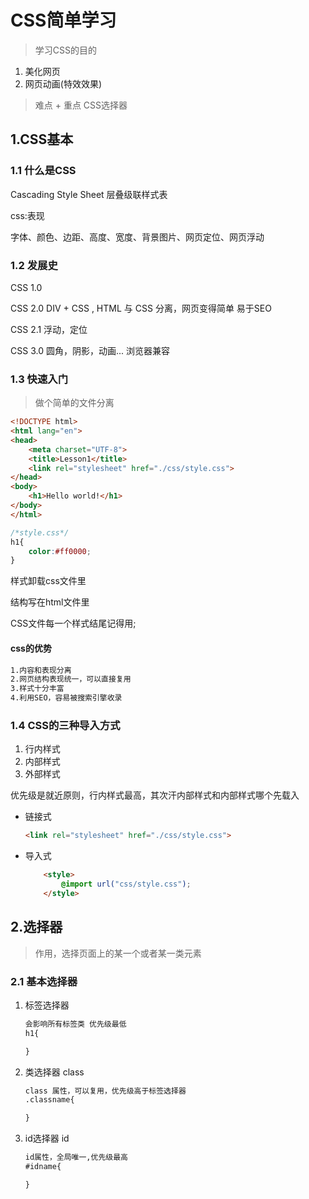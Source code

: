 # CSS简单学习

> 学习CSS的目的

1. 美化网页
2. 网页动画(特效效果)

> 难点 + 重点 CSS选择器

## 1.CSS基本

### 1.1 什么是CSS

Cascading Style Sheet 层叠级联样式表

css:表现

字体、颜色、边距、高度、宽度、背景图片、网页定位、网页浮动

### 1.2 发展史

CSS 1.0

CSS 2.0 DIV + CSS , HTML 与 CSS 分离，网页变得简单 易于SEO

CSS 2.1 浮动，定位

CSS 3.0 圆角，阴影，动画... 浏览器兼容

### 1.3 快速入门

> 做个简单的文件分离

```html
<!DOCTYPE html>
<html lang="en">
<head>
    <meta charset="UTF-8">
    <title>Lesson1</title>
    <link rel="stylesheet" href="./css/style.css">
</head>
<body>
    <h1>Hello world!</h1>
</body>
</html>
```



```css
/*style.css*/
h1{
    color:#ff0000;
}
```

样式卸载css文件里

结构写在html文件里

CSS文件每一个样式结尾记得用;

#### css的优势

```bash
1.内容和表现分离
2.网页结构表现统一，可以直接复用
3.样式十分丰富
4.利用SEO，容易被搜索引擎收录
```

### 1.4 CSS的三种导入方式

1. 行内样式
2. 内部样式
3. 外部样式

优先级是就近原则，行内样式最高，其次汗内部样式和内部样式哪个先载入

- 链接式

  ```html
  <link rel="stylesheet" href="./css/style.css">
  ```

  

- 导入式

  ```html
      <style>
          @import url("css/style.css");
      </style>
  ```

  

## 2.选择器

> 作用，选择页面上的某一个或者某一类元素

### 2.1 基本选择器

1. 标签选择器

   ```html
   会影响所有标签类 优先级最低
   h1{
   
   }
   ```

2. 类选择器 class

   ```html
   class 属性，可以复用，优先级高于标签选择器
   .classname{
   
   }
   ```

3. id选择器 id

   ```html
   id属性，全局唯一,优先级最高
   #idname{
   
   }
   ```

   

